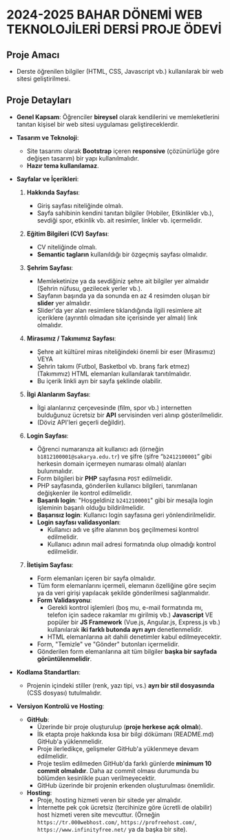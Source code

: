 # 2024-2025 BAHAR DÖNEMİ WEB TEKNOLOJİLERİ DERSİ PROJE ÖDEVİ

## Proje Amacı
- Derste öğrenilen bilgiler (HTML, CSS, Javascript vb.) kullanılarak bir web sitesi geliştirilmesi.

## Proje Detayları

-   **Genel Kapsam**: Öğrenciler **bireysel** olarak kendilerini ve memleketlerini tanıtan kişisel bir web sitesi uygulaması geliştireceklerdir.

-   **Tasarım ve Teknoloji**:
    -   Site tasarımı olarak **Bootstrap** içeren **responsive** (çözünürlüğe göre değişen tasarım) bir yapı kullanılmalıdır.
    -   **Hazır tema kullanılamaz**.

-   **Sayfalar ve İçerikleri**:

    1.  **Hakkında Sayfası**:
        -   Giriş sayfası niteliğinde olmalı.
        -   Sayfa sahibinin kendini tanıtan bilgiler (Hobiler, Etkinlikler vb.), sevdiği spor, etkinlik vb. ait resimler, linkler vb. içermelidir.

    2.  **Eğitim Bilgileri (CV) Sayfası**:
        -   CV niteliğinde olmalı.
        -   **Semantic tagların** kullanıldığı bir özgeçmiş sayfası olmalıdır.

    3.  **Şehrim Sayfası**:
        -   Memleketinize ya da sevdiğiniz şehre ait bilgiler yer almalıdır (Şehrin nüfusu, gezilecek yerler vb.).
        -   Sayfanın başında ya da sonunda en az 4 resimden oluşan bir **slider** yer almalıdır.
        -   Slider'da yer alan resimlere tıklandığında ilgili resimlere ait içeriklere (ayrıntılı olmadan site içerisinde yer almalı) link olmalıdır.

    4.  **Mirasımız / Takımımız Sayfası**:
        -   Şehre ait kültürel miras niteliğindeki önemli bir eser (Mirasımız) VEYA
        -   Şehrin takımı (Futbol, Basketbol vb. branş fark etmez) (Takımımız) HTML elemanları kullanılarak tanıtılmalıdır.
        -   Bu içerik linkli ayrı bir sayfa şeklinde olabilir.

    5.  **İlgi Alanlarım Sayfası**:
        -   İlgi alanlarınız çerçevesinde (film, spor vb.) internetten bulduğunuz ücretsiz bir **API** servisinden veri alınıp gösterilmelidir.
        -   (Döviz API'leri geçerli değildir).

    6.  **Login Sayfası**:
        -   Öğrenci numaranıza ait kullanıcı adı (örneğin `b1812100001@sakarya.edu.tr`) ve şifre (şifre “`b2412100001`” gibi herkesin domain içermeyen numarası olmalı) alanları bulunmalıdır.
        -   Form bilgileri bir **PHP** sayfasına `POST` edilmelidir.
        -   PHP sayfasında, gönderilen kullanıcı bilgileri, tanımlanan değişkenler ile kontrol edilmelidir.
        -   **Başarılı login**: "Hoşgeldiniz `b2412100001`" gibi bir mesajla login işleminin başarılı olduğu bildirilmelidir.
        -   **Başarısız login**: Kullanıcı login sayfasına geri yönlendirilmelidir.
        -   **Login sayfası validasyonları**:
            -   Kullanıcı adı ve şifre alanının boş geçilmemesi kontrol edilmelidir.
            -   Kullanıcı adının mail adresi formatında olup olmadığı kontrol edilmelidir.

    7.  **İletişim Sayfası**:
        -   Form elemanları içeren bir sayfa olmalıdır.
        -   Tüm form elemanlarını içermeli, elemanın özelliğine göre seçim ya da veri girişi yapılacak şekilde gönderilmesi sağlanmalıdır.
        -   **Form Validasyonu**:
            -   Gerekli kontrol işlemleri (boş mu, e-mail formatında mı, telefon için sadece rakamlar mı girilmiş vb.) **Javascript** VE popüler bir **JS Framework** (Vue.js, Angular.js, Express.js vb.) kullanılarak **iki farklı butonda ayrı ayrı** denetlenmelidir.
            -   HTML elemanlarına ait dahili denetimler kabul edilmeyecektir.
        -   Form, "Temizle" ve "Gönder" butonları içermelidir.
        -   Gönderilen form elemanlarına ait tüm bilgiler **başka bir sayfada görüntülenmelidir**.

-   **Kodlama Standartları**:
    -   Projenin içindeki stiller (renk, yazı tipi, vs.) **ayrı bir stil dosyasında** (CSS dosyası) tutulmalıdır.

-   **Versiyon Kontrolü ve Hosting**:
    -   **GitHub**:
        -   Üzerinde bir proje oluşturulup (**proje herkese açık olmalı**).
        -   İlk etapta proje hakkında kısa bir bilgi dökümanı (README.md) GitHub'a yüklenmelidir.
        -   Proje ilerledikçe, gelişmeler GitHub'a yüklenmeye devam edilmelidir.
        -   Proje teslim edilmeden GitHub'da farklı günlerde **minimum 10 commit olmalıdır**. Daha az commit olması durumunda bu bölümden kesinlikle puan verilmeyecektir.
        -   GitHub üzerinde bir projenin erkenden oluşturulması önemlidir.
    -   **Hosting**:
        -   Proje, hosting hizmeti veren bir sitede yer almalıdır.
        -   İnternette pek çok ücretsiz (tercihinize göre ücretli de olabilir) host hizmeti veren site mevcuttur. (Örneğin `https://tr.000webhost.com/`, `https://profreehost.com/`, `https://www.infinityfree.net/` ya da başka bir site).
       


